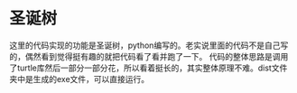 # 圣诞树
这里的代码实现的功能是圣诞树，python编写的。老实说里面的代码不是自己写的，偶然看到觉得挺有趣的就把代码看了看并跑了一下。
代码的整体思路是调用了turtle库然后一部分一部分花，所以看着挺长的，其实整体原理不难。dist文件夹中是生成的exe文件，可以直接运行。
